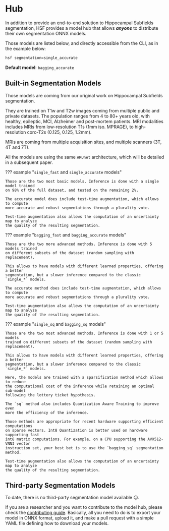 # Hub

In addition to provide an end-to-end solution to Hippocampal Subfields segmentation,
HSF provides a model hub that allows ***anyone*** to distribute their own segmentation ONNX models.

Those models are listed below, and directly accessible from the CLI, as in the example below:

```sh
hsf segmentation=single_accurate
```

**Default model**: `bagging_accurate`

## Built-in Segmentation Models

Those models are coming from our original work on Hippocampal Subfields segmentation.

They are trained on T1w and T2w images coming from multiple public and private datasets.
The population ranges from 4 to 80+ years old, with healthy, epileptic, MCI, Alzheimer and post-mortem patients.
MRI modalities includes MRIs from low-resolution T1s (1mm iso. MPRAGE), to high-resolution coro-T2s (0.125, 0.125, 1.2mm).

MRIs are coming from multiple acquisition sites, and multiple scanners (3T, 4T and 7T).

All the models are using the same `ARUnet` architecture, which will be detailed in a subsequent paper.

??? example "`single_fast` and `single_accurate` models"

    Those are the two most basic models. Inference is done with a single model trained
    on 98% of the full dataset, and tested on the remaining 2%.

    The accurate model does include test-time augmentation, which allows to compute
    more accurate and robust segmentations through a plurality vote.

    Test-time augmentation also allows the computation of an uncertainty map to analyze
    the quality of the resulting segmentation.

??? example "`bagging_fast` and `bagging_accurate` models"

    Those are the two more advanced methods. Inference is done with 5 models trained
    on different subsets of the dataset (random sampling with replacement).

    This allows to have models with different learned properties, offering a better
    segmentation, but a slower inference compared to the classic `single_*` models.

    The accurate method does include test-time augmentation, which allows to compute
    more accurate and robust segmentations through a plurality vote.

    Test-time augmentation also allows the computation of an uncertainty map to analyze
    the quality of the resulting segmentation.

??? example "`single_sq` and `bagging_sq` models"

    Those are the two most advanced methods. Inference is done with 1 or 5 models
    trained on different subsets of the dataset (random sampling with replacement).

    This allows to have models with different learned properties, offering a better
    segmentation, but a slower inference compared to the classic `single_*` models.

    Here, the models are trained with a sparsification method which allows to reduce
    the computational cost of the inference while retaining an optimal sub-model
    following the lottery ticket hypothesis.

    The `sq` method also includes Quantization Aware Training to improve even
    more the efficiency of the inference.

    Those methods are appropriate for recent hardware supporting efficient computations
    on sparse vectors. Int8 Quantization is better used on hardware supporting fast
    int8 matrix computations. For example, on a CPU supporting the AVX512-VNNI vector
    instruction set, your best bet is to use the `bagging_sq` segmentation method.

    Test-time augmentation also allows the computation of an uncertainty map to analyze
    the quality of the resulting segmentation.

## Third-party Segmentation Models

To date, there is no third-party segmentation model available :pensive:.

If you are a researcher and you want to contribute to the model hub, please check the [contributing guide](contributing.md).
Basically, all you need to do is to export your model in ONNX format, upload it, and make a pull request with a simple YAML file defining how to download your models.
